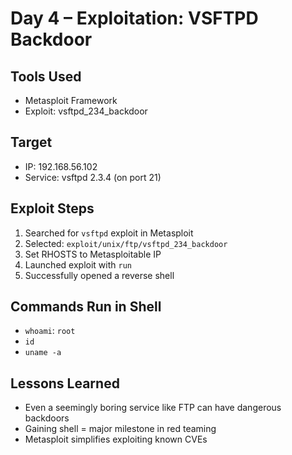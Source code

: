 # Day 4 – Exploitation: VSFTPD Backdoor

## Tools Used
- Metasploit Framework
- Exploit: vsftpd_234_backdoor

## Target
- IP: 192.168.56.102
- Service: vsftpd 2.3.4 (on port 21)

## Exploit Steps
1. Searched for `vsftpd` exploit in Metasploit
2. Selected: `exploit/unix/ftp/vsftpd_234_backdoor`
3. Set RHOSTS to Metasploitable IP
4. Launched exploit with `run`
5. Successfully opened a reverse shell

## Commands Run in Shell
- `whoami`: `root`
- `id`
- `uname -a`

## Lessons Learned
- Even a seemingly boring service like FTP can have dangerous backdoors
- Gaining shell = major milestone in red teaming
- Metasploit simplifies exploiting known CVEs
